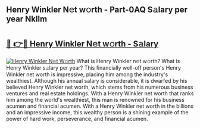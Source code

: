 ## Henry Winkler N𝚎t w𝚘rth - Part-0AQ S𝚊lary per year NkIlm

# <h2><a href="http://gc18or5.nevu.top/?p=Henry+Winkler">🔗 👉🔴 Henry Winkler N𝚎t w𝚘rth - S𝚊lary</a></h2>

[![Henry Winkler N𝚎t W𝚘rth](https://i.imgur.com/Oavwk0R.jpeg)](http://gc18or5.nevu.top/?p=Henry+Winkler)
What is Henry Winkler n𝚎t w𝚘rth? What is Henry Winkler s𝚊lary per year?
This financially well-off person's Henry Winkler net worth is impressive, placing him among the industry's wealthiest. Although his annual salary is considerable, it is dwarfed by his believed Henry Winkler net worth, which stems from his numerous business ventures and real estate holdings. With a Henry Winkler net worth that ranks him among the world's wealthiest, this man is renowned for his business acumen and financial acumen. With a Henry Winkler net worth in the billions and an impressive income, this wealthy person is a shining example of the power of hard work, perseverance, and financial acumen.
